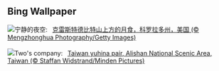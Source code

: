 ## Bing Wallpaper
![](https://www.bing.com/th?id=OHR.CrestedButteEclispe_ZH-CN5715446670_UHD.jpg&w=1000)宁静的夜空:&nbsp;&ensp;[克雷斯特德比特山上方的月食，科罗拉多州，美国 (© Mengzhonghua Photography/Getty Images)](https://www.bing.com/th?id=OHR.CrestedButteEclispe_ZH-CN5715446670_UHD.jpg)
<br><br/>
![](https://www.bing.com/th?id=OHR.TaiwanYuhina_EN-US1768443431_UHD.jpg&w=1000)Two's company:&nbsp;&ensp;[Taiwan yuhina pair, Alishan National Scenic Area, Taiwan (© Staffan Widstrand/Minden Pictures)](https://www.bing.com/th?id=OHR.TaiwanYuhina_EN-US1768443431_UHD.jpg)
<br><br/>
